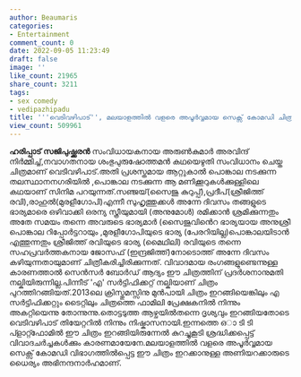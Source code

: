 ```yaml
---
author: Beaumaris
categories:
- Entertainment
comment_count: 0
date: 2022-09-05 11:23:49
draft: false
image: ''
like_count: 21965
share_count: 3211
tags:
- sex comedy
- vedipazhipadu
title: '''വെടിവഴിപാട്'', മലയാളത്തിൽ വളരെ അപൂർവ്വമായ സെക്സ് കോമഡി ചിത്രം'
view_count: 509961
---
```


**ഹരിപ്പാട് സജിപുഷ്ക്കരൻ** സംവിധായകനായ അരുൺകുമാർ അരവിന്ദ് നിർമ്മിച്ച്,നവാഗതനായ ശംഭുപുരുഷോത്തമൻ കഥയെഴുതി സംവിധാനം ചെയ്ത ചിത്രമാണ് വെടിവഴിപാട്.അതി പ്രശസ്തമായ ആറ്റുകാൽ പൊങ്കാല നടക്കുന്ന തലസ്ഥാനനഗരിയിൽ ,പൊങ്കാല നടക്കുന്ന ആ മണിക്കൂറുകൾക്കുള്ളിലെ കഥയാണ് സിനിമ പറയുന്നത്.സഞ്ജയ്(സെെജു കുറുപ്പ്),പ്രദീപ്(ശ്രീജിത്ത് രവി),രാഹുൽ(മുരളീഗോപി)എന്നീ സുഹൃത്തുക്കൾ അന്നേ ദിവസം തങ്ങളുടെ ഭാര്യമാരെ ഒഴിവാക്കി ഒരന്യ സ്ത്രീയുമായി (അനുമോൾ) രമിക്കാൻ ശ്രമിക്കുന്നതും അതേ സമയം തന്നെ അവരുടെ ഭാര്യമാർ (സെെജുവിൻെറ ഭാര്യയായ അനുശ്രീ പൊങ്കാല റിപ്പോർട്ടറായും ,മുരളീഗോപിയുടെ ഭാര്യ (പേരറിയില്ല)പൊങ്കാലയിടാൻ എത്തുന്നതും ശ്രീജിത്ത് രവിയുടെ ഭാര്യ (മെെഥിലി) രവിയുടെ തന്നെ സഹപ്രവർത്തകനായ ജോസഫ് (ഇന്ദ്രജിത്ത്)നോടൊത്ത് അന്നേ ദിവസം കഴിയുന്നതായുമാണ് ചിത്രീകരിച്ചിരിക്കുന്നത്. വിവാദമായ രംഗങ്ങളുണ്ടെന്നുള്ള കാരണത്താൽ സെൻസർ ബോർഡ് ആദ്യം ഈ ചിത്രത്തിന് പ്രദർശനാനുമതി നല്കിയിരുന്നില്ല.പിന്നീട് 'എ' സർട്ടിഫിക്കറ്റ് നല്കിയാണ് ചിത്രം പുറത്തിറങ്ങിയത്.2013ലെ ക്രിസ്തുമസ്സിനു മുൻപായി ചിത്രം ഇറങ്ങിയെങ്കിലും എ സർട്ടിഫിക്കറ്റും ടെെറ്റിലും ചിത്രത്തെ ഫാമിലി പ്രേക്ഷകനിൽ നിന്നും അകറ്റിയെന്നു തോന്നുന്നു.തൊട്ടടുത്ത ആഴ്ചയിൽതന്നെ ദൃശ്യവും ഇറങ്ങിയതോടെ വെടിവഴിപാട് തിയേറ്ററിൽ നിന്നും നിഷ്കാസനായി.ഇന്നത്തെ ഒാ ടി ടി പ്ളാറ്റ്ഫോമിൽ ഈ ചിത്രം ഇറങ്ങിയിരുന്നേൽ കുറച്ചുകൂടി ശ്രദ്ധിക്കപ്പെട്ട് വിവാദചർച്ചകൾക്കും കാരണമായേനേ.മലയാളത്തിൽ വളരെ അപൂർവ്വമായ സെക്സ് കോമഡി വിഭാഗത്തിൽപ്പെട്ട ഈ ചിത്രം ഇറക്കാനുള്ള അണിയറക്കാരുടെ ധെെര്യം അഭിനന്ദനാർഹമാണ്.